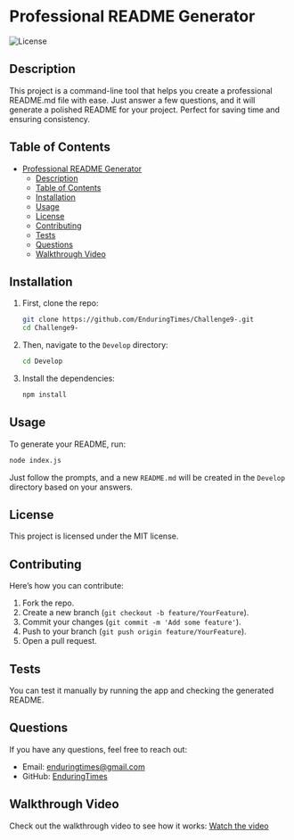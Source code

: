 # Professional README Generator

![License](https://img.shields.io/badge/license-MIT-blue.svg)

## Description

This project is a command-line tool that helps you create a professional README.md file with ease. Just answer a few questions, and it will generate a polished README for your project. Perfect for saving time and ensuring consistency.

## Table of Contents

- [Professional README Generator](#professional-readme-generator)
  - [Description](#description)
  - [Table of Contents](#table-of-contents)
  - [Installation](#installation)
  - [Usage](#usage)
  - [License](#license)
  - [Contributing](#contributing)
  - [Tests](#tests)
  - [Questions](#questions)
  - [Walkthrough Video](#walkthrough-video)

## Installation

1. First, clone the repo:

    ```bash
    git clone https://github.com/EnduringTimes/Challenge9-.git
    cd Challenge9-
    ```

2. Then, navigate to the `Develop` directory:

    ```bash
    cd Develop
    ```

3. Install the dependencies:

    ```bash
    npm install
    ```

## Usage

To generate your README, run:

```bash
node index.js
```
Just follow the prompts, and a new `README.md` will be created in the `Develop` directory based on your answers.

## License

This project is licensed under the MIT license.

## Contributing

Here’s how you can contribute:

1. Fork the repo.
2. Create a new branch (`git checkout -b feature/YourFeature`).
3. Commit your changes (`git commit -m 'Add some feature'`).
4. Push to your branch (`git push origin feature/YourFeature`).
5. Open a pull request.

## Tests

You can test it manually by running the app and checking the generated README.

## Questions

If you have any questions, feel free to reach out:

- Email: [enduringtimes@gmail.com](mailto:enduringtimes@gmail.com)
- GitHub: [EnduringTimes](https://github.com/EnduringTimes)

## Walkthrough Video

Check out the walkthrough video to see how it works: [Watch the video](videos/ChickenKing.mp4)
